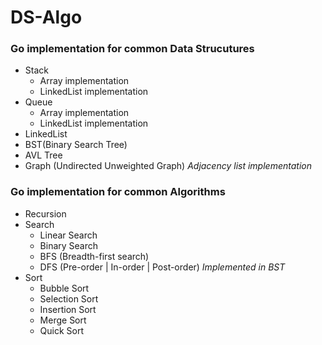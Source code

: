 # DS-Algo

### Go implementation for common Data Strucutures
* Stack
   * Array implementation
   * LinkedList implementation
* Queue
   * Array implementation
   * LinkedList implementation
* LinkedList
* BST(Binary Search Tree)
* AVL Tree
* Graph (Undirected Unweighted Graph) _Adjacency list implementation_
 
### Go implementation for common Algorithms
 * Recursion
 * Search
   * Linear Search
   * Binary Search
   * BFS (Breadth-first search)  
   * DFS (Pre-order | In-order | Post-order)  _Implemented in BST_
 * Sort
   * Bubble Sort
   * Selection Sort
   * Insertion Sort
   * Merge Sort
   * Quick Sort
  
